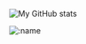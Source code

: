 
![My GitHub stats](https://github-readme-stats.vercel.app/api?username=SoundOfPoggers&show_icons=true&theme=transparent)



![:name](https://count.getloli.com/get/@:soundofpoggers?theme=rule34)
